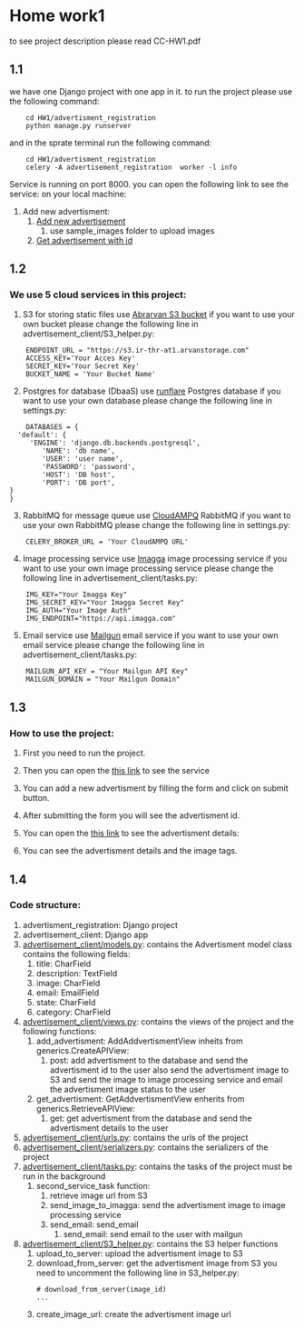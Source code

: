 
# Home work1 
to see project description please read CC-HW1.pdf
## 1.1
we have one Django project with one app in it.
to run the project please use the following command:
```
    cd HW1/advertisment_registration
    python manage.py runserver
```
and in the sprate terminal run the following command:
```
    cd HW1/advertisment_registration
    celery -A advertisement_registration  worker -l info
```

Service is running on port 8000.
you can open the following link to see the service:
on your local machine:
1. Add new advertisment: 
    1. [Add new advertisement](http://localhost:8000/advertisment/add)
         1. use sample_images folder to upload images
    2. [Get advertisement with id](http://localhost:8000/advertisment/get/1)
## 1.2
### We use 5 cloud services in this project:
1. S3 for storing static files
    use   [Abrarvan S3 bucket](https://www.arvancloud.com/fa)
if you want to use your own bucket please change the following line in advertisement_client/S3_helper.py:
```
    ENDPOINT_URL = "https://s3.ir-thr-at1.arvanstorage.com"
    ACCESS_KEY='Your Acces Key'
    SECRET_KEY='Your Secret Key'
    BUCKET_NAME = 'Your Bucket Name'
```
2. Postgres for database (DbaaS)
    use [runflare](https://runflare.com/) Postgres database
if you want to use your own database please change the following line in settings.py:
```
    DATABASES = {
  'default': {
     'ENGINE': 'django.db.backends.postgresql',
        'NAME': 'db name',
        'USER': 'user name',
        'PASSWORD': 'password',
        'HOST': 'DB host',
        'PORT': 'DB port',
}
}
```
3. RabbitMQ for message queue
    use [CloudAMPQ](https://www.cloudamqp.com/) RabbitMQ
if you want to use your own RabbitMQ please change the following line in settings.py:
```
    CELERY_BROKER_URL = 'Your CloudAMPQ URL'
```
4. Image processing service
    use [Imagga](https://imagga.com/) image processing service
if you want to use your own image processing service please change the following line in advertisement_client/tasks.py:
```
    IMG_KEY="Your Imagga Key"
    IMG_SECRET_KEY="Your Imagga Secret Key"
    IMG_AUTH="Your Image Auth"
    IMG_ENDPOINT="https://api.imagga.com"

```
5. Email service
    use [Mailgun](https://www.mailgun.com/) email service
if you want to use your own email service please change the following line in advertisement_client/tasks.py:
```
    MAILGUN_API_KEY = "Your Mailgun API Key"
    MAILGUN_DOMAIN = "Your Mailgun Domain"
```
## 1.3
### How to use the project:
1. First you need to run  the project.
2. Then you can open the [this link](http://localhost:8000/advertisment/add) to see the service

3. You can add a new advertisment by filling the form and click on submit button.
4. After submitting the form you will see the advertisment id.
5. You can open the [this link](http://localhost:8000/advertisment/get/1) to see the advertisment details:
6. You can see the advertisment details and the image tags.

## 1.4
### Code structure:
1. advertisment_registration: Django project
2. advertisement_client: Django app
3. [advertisement_client/models.py](https://github.com/mohamadch91/cloudCompunting-HWs/blob/hw-1/HW1/advertisement_registration/advertisement_client/models.py): contains the Advertisment model class  contains the following fields:
    1. title: CharField
    2. description: TextField
    3. image: CharField
    4. email: EmailField
    5. state: CharField
    6. category: CharField
4. [advertisement_client/views.py](https://github.com/mohamadch91/cloudCompunting-HWs/blob/hw-1/HW1/advertisement_registration/advertisement_client/views.py): contains the views of the project and the following functions:
    1. add_advertisment: AddAddvertismentView inheits from generics.CreateAPIView:
        1. post: add advertisment to the database and send the advertisment id to the user
            also  send the advertisment image to S3 and send the image to image processing service
            and email the advertisment image status to the user
    2. get_advertisment: GetAddvertismentView enherits from generics.RetrieveAPIView: 
        1. get: get advertisment from the database and send the advertisment details to the user
5. [advertisement_client/urls.py](https://github.com/mohamadch91/cloudCompunting-HWs/blob/hw-1/HW1/advertisement_registration/advertisement_client/urls.py): contains the urls of the project
6. [advertisement_client/serializers.py](https://github.com/mohamadch91/cloudCompunting-HWs/blob/hw-1/HW1/advertisement_registration/advertisement_client/serializers.py): contains the serializers of the project
7. [advertisement_client/tasks.py](https://github.com/mohamadch91/cloudCompunting-HWs/blob/hw-1/HW1/advertisement_registration/advertisement_client/tasks.py): contains the tasks of the project must be run in the background
    1. second_service_task function:
        1. retrieve image url from S3
        2. send_image_to_imagga: send the advertisment image to image processing service
        3. send_email: send_email
            1. send_email: send email to the user with mailgun
8. [advertisement_client/S3_helper.py](https://github.com/mohamadch91/cloudCompunting-HWs/blob/hw-1/HW1/advertisement_registration/advertisement_client/S3_helper.py): contains the S3 helper functions
    1. upload_to_server: upload the advertisment image to S3
    2. download_from_server: get the advertisment image from S3 you need to uncomment the following line in S3_helper.py:
        ```
        # download_from_server(image_id)
        ...
        ```
    3. create_image_url: create the advertisment image url

